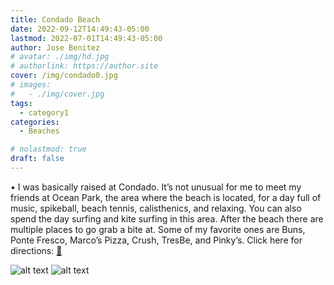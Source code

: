 ```yaml
---
title: Condado Beach
date: 2022-09-12T14:49:43-05:00
lastmod: 2022-07-01T14:49:43-05:00
author: Jose Benitez
# avatar: ./img/hd.jpg
# authorlink: https://author.site
cover: /img/condado0.jpg
# images:
#   - ./img/cover.jpg
tags:
  - category1
categories:
  - Beaches

# nolastmod: true
draft: false
---
```


• I was basically raised at Condado. It’s not unusual for me to meet my friends at Ocean Park, the area where the beach is located, for a day full of music, spikeball, beach tennis, calisthenics, and relaxing. You can also spend the day surfing and kite surfing in this area. After the beach there are multiple places to go grab a bite at. Some of my favorite ones are Buns, Ponte Fresco, Marco’s Pizza, Crush, TresBe, and Pinky’s. Click here for directions: [🧭](https://www.google.com/maps/place/Condado+Beach/@18.4599414,-66.1138224,14z/data=!3m1!4b1!4m5!3m4!1s0x8c036f3b94203863:0xecf4ccda1ac75ea5!8m2!3d18.4599451!4d-66.0779437)

![alt text](/img/condado0.jpg)
![alt text](/img/condado1.jpg)
